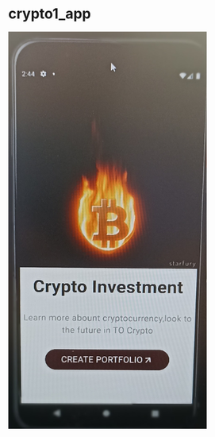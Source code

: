 # crypto1_app
 <td><img src="https://github.com/mobil-SerpilUzuntas-web/crypto1_app/blob/master/assets/image/ara5.jpg" alt="Pokeball" width="400" height="800"></td>
    <td>&nbsp;&nbsp;&nbsp;</td>

